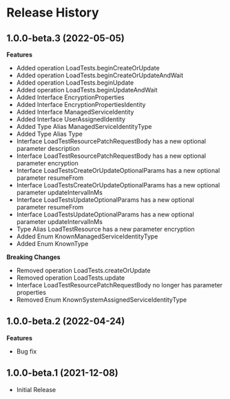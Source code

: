 # Release History
    
## 1.0.0-beta.3 (2022-05-05)
    
**Features**

  - Added operation LoadTests.beginCreateOrUpdate
  - Added operation LoadTests.beginCreateOrUpdateAndWait
  - Added operation LoadTests.beginUpdate
  - Added operation LoadTests.beginUpdateAndWait
  - Added Interface EncryptionProperties
  - Added Interface EncryptionPropertiesIdentity
  - Added Interface ManagedServiceIdentity
  - Added Interface UserAssignedIdentity
  - Added Type Alias ManagedServiceIdentityType
  - Added Type Alias Type
  - Interface LoadTestResourcePatchRequestBody has a new optional parameter description
  - Interface LoadTestResourcePatchRequestBody has a new optional parameter encryption
  - Interface LoadTestsCreateOrUpdateOptionalParams has a new optional parameter resumeFrom
  - Interface LoadTestsCreateOrUpdateOptionalParams has a new optional parameter updateIntervalInMs
  - Interface LoadTestsUpdateOptionalParams has a new optional parameter resumeFrom
  - Interface LoadTestsUpdateOptionalParams has a new optional parameter updateIntervalInMs
  - Type Alias LoadTestResource has a new parameter encryption
  - Added Enum KnownManagedServiceIdentityType
  - Added Enum KnownType

**Breaking Changes**

  - Removed operation LoadTests.createOrUpdate
  - Removed operation LoadTests.update
  - Interface LoadTestResourcePatchRequestBody no longer has parameter properties
  - Removed Enum KnownSystemAssignedServiceIdentityType
    
## 1.0.0-beta.2 (2022-04-24)

**Features**

  - Bug fix

## 1.0.0-beta.1 (2021-12-08)

- Initial Release
